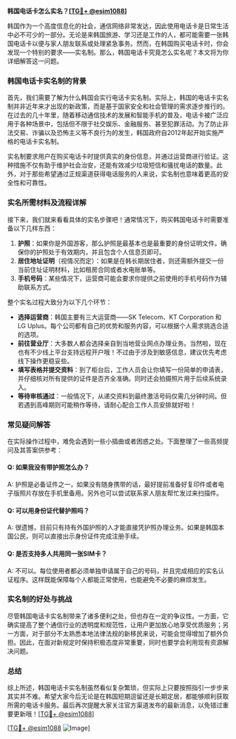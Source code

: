 **韩国电话卡怎么实名？[[TG💪+ @esim1088](https://t.me/s/esim1088)]**

韩国作为一个高度信息化的社会，通信网络非常发达，因此使用电话卡是日常生活中必不可少的一部分。无论是来韩国旅游、学习还是工作的人，都可能需要一张韩国电话卡以便与家人朋友联系或处理紧急事务。然而，在韩国购买电话卡时，你会发现一个特别的要求——实名制。那么，韩国电话卡究竟怎么实名呢？本文将为你详细解答这一问题。

### 韩国电话卡实名制的背景

首先，我们需要了解为什么韩国会实行电话卡实名制。实际上，韩国的电话卡实名制并非近年来才出现的新政策，而是基于国家安全和社会管理的需求逐步推行的。在过去的几十年里，随着移动通信技术的发展和智能手机的普及，电话卡被广泛应用于各种场景中，包括但不限于社交娱乐、金融服务、甚至犯罪活动。为了防止非法交易、诈骗以及恐怖主义等不良行为的发生，韩国政府自2012年起开始实施严格的电话卡实名制。

实名制要求用户在购买电话卡时提供真实的身份信息，并通过运营商进行验证。这种措施不仅有助于维护社会治安，还能有效减少垃圾短信和骚扰电话的数量。此外，对于那些希望通过正规渠道获得电话服务的人来说，实名制也意味着更高的安全性和可靠性。

### 实名所需材料及流程详解

接下来，我们就来看看具体的实名步骤吧！通常情况下，购买韩国电话卡时需要准备以下几样东西：

1. **护照**：如果你是外国游客，那么护照是最基本也是最重要的身份证明文件。确保你的护照处于有效期内，并且包含个人信息页即可。
2. **居住地址证明**（视情况而定）：如果是在韩长期居住者，则还需额外提交一份当前住址证明材料，比如租房合同或者水电账单等。
3. **手机号码**：某些情况下，运营商可能会要求你提供之前使用的手机号码作为辅助联系方式。

整个实名过程大致分为以下几个环节：
- **选择运营商**：韩国主要有三大运营商——SK Telecom、KT Corporation 和 LG Uplus。每个公司都有自己的优势和服务内容，可以根据个人需求挑选合适的选项。
- **前往营业厅**：大多数人都会选择亲自到当地营业网点办理业务。当然啦，现在也有不少线上平台支持远程开户哦！不过由于涉及到敏感信息，建议优先考虑线下操作更稳妥些。
- **填写表格并提交资料**：到了柜台后，工作人员会让你填写一份简单的申请表，并仔细核对所有提供的证件是否齐全准确。同时还会拍摄照片用于后续系统录入。
- **等待审核通过**：一般情况下，从递交资料到最终激活号码仅需几分钟时间。但若遇到高峰期则可能稍作等待，请耐心配合工作人员安排就好啦！

### 常见疑问解答

在实际操作过程中，难免会遇到一些小插曲或者困惑之处。下面整理了一些高频提问及其答案供参考：

#### Q: 如果我没有带护照怎么办？
A: 护照是必备证件之一，如果没有随身携带的话，最好提前准备好复印件或者电子版照片存放在手机里备用。另外也可以尝试联系家人朋友帮忙发过来扫描件。

#### Q: 可以用身份证代替护照吗？
A: 很遗憾，目前只有持有外国护照的人才能直接凭护照办理业务。如果是韩国本国公民，则可以直接出示身份证件完成注册手续。

#### Q: 是否支持多人共用同一张SIM卡？
A: 不可以。每位使用者都必须单独申请属于自己的号码，并且完成相应的实名认证程序。这样既能保障每个人都能正常使用，也能避免不必要的麻烦发生。

### 实名制的好处与挑战

尽管韩国电话卡实名制带来了诸多便利之处，但也存在一定的争议性。一方面，它确实提高了整个通信行业的透明度和规范性，让用户更加放心地享受优质服务；另一方面，对于部分不太熟悉本地法律法规的新移民来说，可能会觉得增加了额外负担。因此，在面对新规定时保持积极态度非常重要，同时也要学会利用现有资源解决问题。

### 总结

综上所述，韩国电话卡实名制虽然看似复杂繁琐，但实际上只要按照指引一步步来其实并不难。希望大家今后无论是在韩国短期逗留还是长期定居，都能够顺利获取所需的电话卡服务。最后再次提醒大家关注官方渠道发布的最新消息，以免错过重要更新哦！[[TG💪+ @esim1088](https://t.me/s/esim1088)]

[[TG💪+ @esim1088](https://t.me/s/esim1088) ![Image](https://i.postimg.cc/4NQfJmqS/Snipaste-2025-05-13-00-14-12.png)]